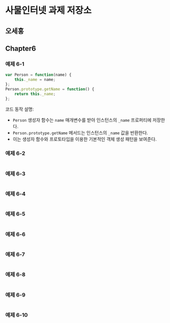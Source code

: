 # 사물인터넷 과제 저장소
## 오세홍

## Chapter6
### 예제 6-1
```javascript
var Person = function(name) {
	this._name = name;
};
Person.prototype.getName = function() {
	return this._name;
};
```
코드 동작 설명:
- `Person` 생성자 함수는 `name` 매개변수를 받아 인스턴스의 `_name` 프로퍼티에 저장한다.
- `Person.prototype.getName` 메서드는 인스턴스의 `_name` 값을 반환한다.
- 이는 생성자 함수와 프로토타입을 이용한 기본적인 객체 생성 패턴을 보여준다.


### 예제 6-2
```javascript

```

### 예제 6-3
```javascript

```


### 예제 6-4
```javascript

```


### 예제 6-5
```javascript

```


### 예제 6-6
```javascript

```


### 예제 6-7
```javascript

```


### 예제 6-8
```javascript

```


### 예제 6-9
```javascript

```


### 예제 6-10
```javascript

```